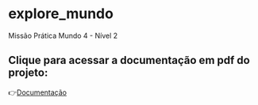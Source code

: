 # explore_mundo
Missão Prática Mundo 4 - Nível 2

## Clique para acessar a documentação em pdf do projeto:
👉[Documentação](explore_mundo.pdf)
